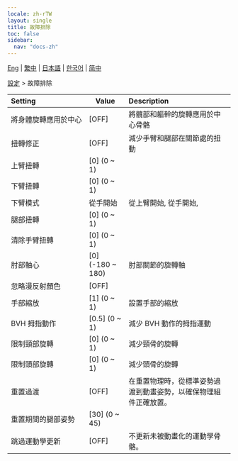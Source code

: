 ```yaml
---
locale: zh-rTW
layout: single
title: 故障排除
toc: false
sidebar:
  nav: "docs-zh"
---
```

[Eng](/dancexr/menu/2025.4/actor/troubleshooting) | [繁中](/tw/dancexr/menu/2025.4/actor/troubleshooting) | [日本語](/jp/dancexr/menu/2025.4/actor/troubleshooting) | [한국어](/kr/dancexr/menu/2025.4/actor/troubleshooting) | [简中](/zh/dancexr/menu/2025.4/actor/troubleshooting)

[設定](../menu#設定) > 故障排除



| Setting | Value | Description |
| :--- | --- | :--- |
|<nobr>將身體旋轉應用於中心</nobr>| [OFF] | 將髖部和軀幹的旋轉應用於中心骨骼
|<nobr>扭轉修正</nobr>| [OFF] | 減少手臂和腿部在關節處的扭動
|<nobr>上臂扭轉</nobr>| [0] (0 ~ 1) | 
|<nobr>下臂扭轉</nobr>| [0] (0 ~ 1) | 
|<nobr>下臂模式</nobr>| 從手開始 | 從上臂開始, 從手開始, 
|<nobr>腿部扭轉</nobr>| [0] (0 ~ 1) | 
|<nobr>清除手臂扭轉</nobr>| [0] (0 ~ 1) | 
|<nobr>肘部軸心</nobr>| [0] (-180 ~ 180) | 肘部關節的旋轉軸
|<nobr>忽略漫反射顏色</nobr>| [OFF] | 
|<nobr>手部縮放</nobr>| [1] (0 ~ 1) | 設置手部的縮放
|<nobr>BVH 拇指動作</nobr>| [0.5] (0 ~ 1) | 減少 BVH 動作的拇指運動
|<nobr>限制頸部旋轉</nobr>| [0] (0 ~ 1) | 減少頸骨的旋轉
|<nobr>限制頭部旋轉</nobr>| [0] (0 ~ 1) | 減少頭骨的旋轉
|<nobr>重置過渡</nobr>| [OFF] | 在重置物理時，從標準姿勢過渡到動畫姿勢，以確保物理組件正確放置。
|<nobr>重置期間的腿部姿勢</nobr>| [30] (0 ~ 45) | 
|<nobr>跳過運動學更新</nobr>| [OFF] | 不更新未被動畫化的運動學骨骼。
